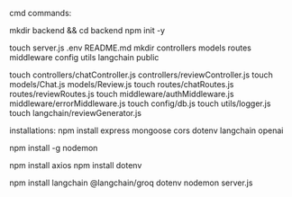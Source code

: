 
cmd commands:

mkdir backend && cd backend
npm init -y

touch server.js .env README.md
mkdir controllers models routes middleware config utils langchain public

touch controllers/chatController.js controllers/reviewController.js
touch models/Chat.js models/Review.js
touch routes/chatRoutes.js routes/reviewRoutes.js
touch middleware/authMiddleware.js middleware/errorMiddleware.js
touch config/db.js
touch utils/logger.js
touch langchain/reviewGenerator.js


installations:
npm install express mongoose cors dotenv langchain openai

npm install -g nodemon

npm install axios
npm install dotenv

npm install langchain @langchain/groq dotenv
nodemon server.js